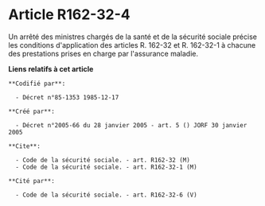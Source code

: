 # Article R162-32-4

Un arrêté des ministres chargés de la santé et de la sécurité sociale précise les conditions d'application des articles R.
162-32 et R. 162-32-1 à chacune des prestations prises en charge par l'assurance maladie.

**Liens relatifs à cet article**

	**Codifié par**:

	  - Décret n°85-1353 1985-12-17

	**Créé par**:

	  - Décret n°2005-66 du 28 janvier 2005 - art. 5 () JORF 30 janvier 2005

	**Cite**:

	  - Code de la sécurité sociale. - art. R162-32 (M)
	  - Code de la sécurité sociale. - art. R162-32-1 (M)

	**Cité par**:

	  - Code de la sécurité sociale. - art. R162-32-6 (V)
